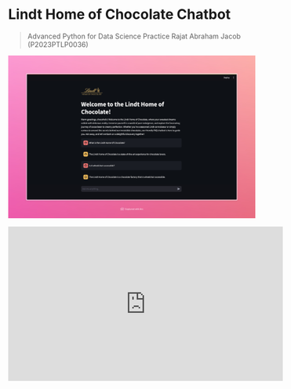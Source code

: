 # Lindt Home of Chocolate Chatbot

> Advanced Python for Data Science Practice
> Rajat Abraham Jacob (P2023PTLP0036)

![Screenshot](./Screenshot.jpeg)

<iframe width="560" height="315" src="https://www.youtube.com/embed/CZbvsx9e0l4?si=D8_dyVcLZ6HWr0GU" title="YouTube video player" frameborder="0" allow="accelerometer; autoplay; clipboard-write; encrypted-media; gyroscope; picture-in-picture; web-share" allowfullscreen></iframe>